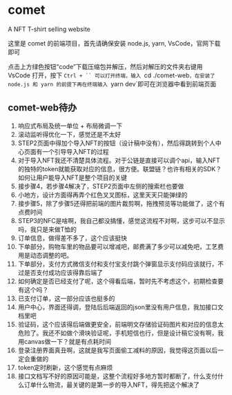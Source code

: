 # comet
A NFT T-shirt selling website

这里是 comet 的前端项目，首先请确保安装 node.js, yarn, VsCode，官网下载即可

点击上方绿色按钮“code”下载压缩包并解压，然后对解压的文件夹右键用 VsCode 打开，按下 `Ctrl + `` 可以打开终端，输入 `cd ./comet-web`，在安装了 node.js 和 yarn 的前提下再在终端输入 `yarn dev`即可在浏览器中看到前端页面



## comet-web待办

1. 响应式布局及统一单位 + 布局微调一下
2. 滚动监听得优化一下，感觉还是不太好
3. STEP2页面中得加个导入NFT的按钮（设计稿中没有），然后得跳转到个人中心页面有一个引导导入NFT的过程
4. 对于导入NFT我还不清楚具体流程。对于公链是直接可以调个api，输入NFT的独特的token就能获取对应的信息，很方便。联盟链？也许有相关的SDK？如何让用户能导入NFT是整个项目的关键
5. 接步骤4，若步骤4解决了，STEP2页面中左侧的搜索栏也要做
6. 小地方，设计方面得再弄个红色叉叉图标，这里天天只能弹绿的
7. 接步骤5，除了步骤5还得把前端的图片裁剪啊，拖拽预览等功能做了，这个有点费时间
8. STEP3的NFC是啥啊，我自己都没搞懂，感觉这流程不对啊，这步可以不显示吗，我只是来做T恤的
9. 订单信息，做得差不多了，这个应该挺快
10. 下单部分，购物车里的物品要可以增减吧，邮费满了多少可以减免吧，工艺费用是动态调整的吧。
11. 下单部分，支付方式微信支付和支付宝支付跳个弹窗显示支付码应该就行，不过是否支付成功应该得靠后端了
12. 如何确定是否已经支付了呢，这个得看后端，暂时先不考虑这个，初期检查要有这个吗？
13. 已支付订单，这一部分应该也挺多的
14. 用户中心，界面还得调，登陆后后端返回的json里没有用户信息，我加接口文档里吧
15. 验证码，这个应该得后端做更安全，前端明文存储验证码图片和对应的信息太危险了。我还不如做个滑块验证呢，手机短信也行，但是设计稿它没有啊，我用canvas做一下？就是有点耗时间
16. 登录注册界面真丑啊，这就是我写页面偷工减料的原因，我觉得这页面以后一定会重做的
17. token定时刷新，这个感觉有点麻烦
18. 接口文档写不好的原因可能是，这整个流程好多地方暂时都断了，什么支付什么订单什么物流，最关键的是第一步的导入NFT，得先把这个解决了
